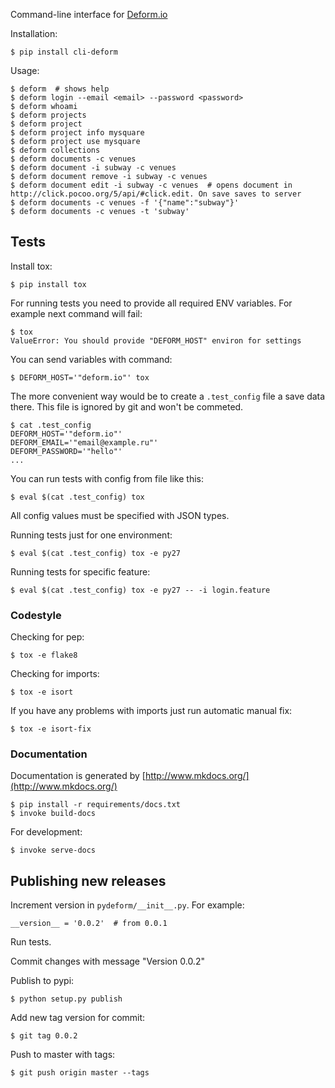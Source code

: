 Command-line interface for [Deform.io](https://deform.io)

Installation:

    $ pip install cli-deform

Usage:

    $ deform  # shows help
    $ deform login --email <email> --password <password>
    $ deform whoami
    $ deform projects
    $ deform project
    $ deform project info mysquare
    $ deform project use mysquare
    $ deform collections
    $ deform documents -c venues
    $ deform document -i subway -c venues
    $ deform document remove -i subway -c venues
    $ deform document edit -i subway -c venues  # opens document in http://click.pocoo.org/5/api/#click.edit. On save saves to server
    $ deform documents -c venues -f '{"name":"subway"}'
    $ deform documents -c venues -t 'subway'

## Tests

Install tox:

    $ pip install tox

For running tests you need to provide all required ENV variables. For example
next command will fail:

    $ tox
    ValueError: You should provide "DEFORM_HOST" environ for settings

You can send variables with command:

    $ DEFORM_HOST='"deform.io"' tox

The more convenient way would be to create a `.test_config` file a save data there.
This file is ignored by git and won't be commeted.

    $ cat .test_config
    DEFORM_HOST='"deform.io"'
    DEFORM_EMAIL='"email@example.ru"'
    DEFORM_PASSWORD='"hello"'
    ...

You can run tests with config from file like this:

    $ eval $(cat .test_config) tox

All config values must be specified with JSON types.

Running tests just for one environment:

    $ eval $(cat .test_config) tox -e py27

Running tests for specific feature:

    $ eval $(cat .test_config) tox -e py27 -- -i login.feature

### Codestyle

Checking for pep:

    $ tox -e flake8

Checking for imports:

    $ tox -e isort

If you have any problems with imports just run automatic manual fix:

    $ tox -e isort-fix

### Documentation

Documentation is generated by [http://www.mkdocs.org/](http://www.mkdocs.org/)

    $ pip install -r requirements/docs.txt
    $ invoke build-docs

For development:

    $ invoke serve-docs


## Publishing new releases

Increment version in `pydeform/__init__.py`. For example:

    __version__ = '0.0.2'  # from 0.0.1

Run tests.

Commit changes with message "Version 0.0.2"

Publish to pypi:

    $ python setup.py publish

Add new tag version for commit:

    $ git tag 0.0.2

Push to master with tags:

    $ git push origin master --tags
